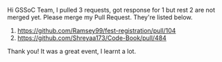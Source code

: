 Hi GSSoC Team,
I pulled 3 requests, got response for 1 but rest 2 are not merged yet. Please merge my Pull Request.
They're listed below.
1. https://github.com/Ramsey99/fest-registration/pull/104 
2. https://github.com/Shreyaa173/Code-Book/pull/484

Thank you!
It was a great event, I learnt a lot.
